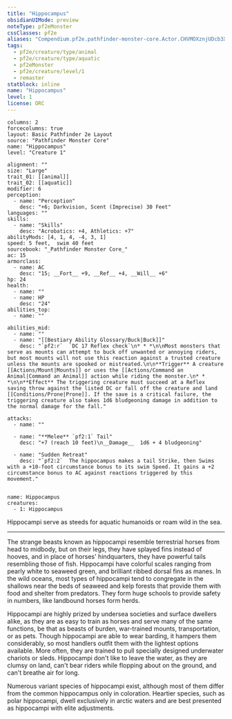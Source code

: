 ```yaml
---
title: "Hippocampus"
obsidianUIMode: preview
noteType: pf2eMonster
cssClasses: pf2e
aliases: "Compendium.pf2e.pathfinder-monster-core.Actor.CHVMOXznjUDcb3XP" 
tags:
  - pf2e/creature/type/animal
  - pf2e/creature/type/aquatic
  - pf2eMonster
  - pf2e/creature/level/1
  - remaster
statblock: inline
name: "Hippocampus"
level: 1
license: ORC
---
```


```statblock
columns: 2
forcecolumns: true
layout: Basic Pathfinder 2e Layout
source: "Pathfinder Monster Core"
name: "Hippocampus"
level: "Creature 1"

alignment: ""
size: "Large"
trait_01: [[animal]]
trait_02: [[aquatic]]
modifier: 6
perception:
  - name: "Perception"
    desc: "+6; Darkvision, Scent (Imprecise) 30 Feet"
languages: ""
skills:
  - name: "Skills"
    desc: "Acrobatics: +4, Athletics: +7"
abilityMods: [4, 1, 4, -4, 3, 1]
speed: 5 feet,  swim 40 feet
sourcebook: "_Pathfinder Monster Core_"
ac: 15
armorclass:
  - name: AC
    desc: "15; __Fort__ +9, __Ref__ +4, __Will__ +6"
hp: 24
health:
  - name: ""
  - name: HP
    desc: "24"
abilities_top:
  - name: ""

abilities_mid:
  - name: ""
  - name: "[[Bestiary Ability Glossary/Buck|Buck]]"
    desc: "`pf2:r`  `DC 17 Reflex check`\n* * *\n\nMost monsters that serve as mounts can attempt to buck off unwanted or annoying riders, but most mounts will not use this reaction against a trusted creature unless the mounts are spooked or mistreated.\n\n**Trigger** A creature [[Actions/Mount|Mounts]] or uses the [[Actions/Command an Animal|Command an Animal]] action while riding the monster.\n* * *\n\n**Effect** The triggering creature must succeed at a Reflex saving throw against the listed DC or fall off the creature and land [[Conditions/Prone|Prone]]. If the save is a critical failure, the triggering creature also takes 1d6 bludgeoning damage in addition to the normal damage for the fall."

attacks:
  - name: ""

  - name: "**Melee** `pf2:1` Tail"
    desc: "+7 (reach 10 feet)\n__Damage__  1d6 + 4 bludgeoning"

  - name: "Sudden Retreat"
    desc: "`pf2:2`  The hippocampus makes a tail Strike, then Swims with a +10-foot circumstance bonus to its swim Speed. It gains a +2 circumstance bonus to AC against reactions triggered by this movement."
 
```

```encounter-table
name: Hippocampus
creatures:
  - 1: Hippocampus
```



Hippocampi serve as steeds for aquatic humanoids or roam wild in the sea.

* * *

The strange beasts known as hippocampi resemble terrestrial horses from head to midbody, but on their legs, they have splayed fins instead of hooves, and in place of horses' hindquarters, they have powerful tails resembling those of fish. Hippocampi have colorful scales ranging from pearly white to seaweed green, and brilliant ribbed dorsal fins as manes. In the wild oceans, most types of hippocampi tend to congregate in the shallows near the beds of seaweed and kelp forests that provide them with food and shelter from predators. They form huge schools to provide safety in numbers, like landbound horses form herds.

Hippocampi are highly prized by undersea societies and surface dwellers alike, as they are as easy to train as horses and serve many of the same functions, be that as beasts of burden, war-trained mounts, transportation, or as pets. Though hippocampi are able to wear barding, it hampers them considerably, so most handlers outfit them with the lightest options available. More often, they are trained to pull specially designed underwater chariots or sleds. Hippocampi don't like to leave the water, as they are clumsy on land, can't bear riders while flopping about on the ground, and can't breathe air for long.

Numerous variant species of hippocampi exist, although most of them differ from the common hippocampus only in coloration. Heartier species, such as polar hippocampi, dwell exclusively in arctic waters and are best presented as hippocampi with elite adjustments.
